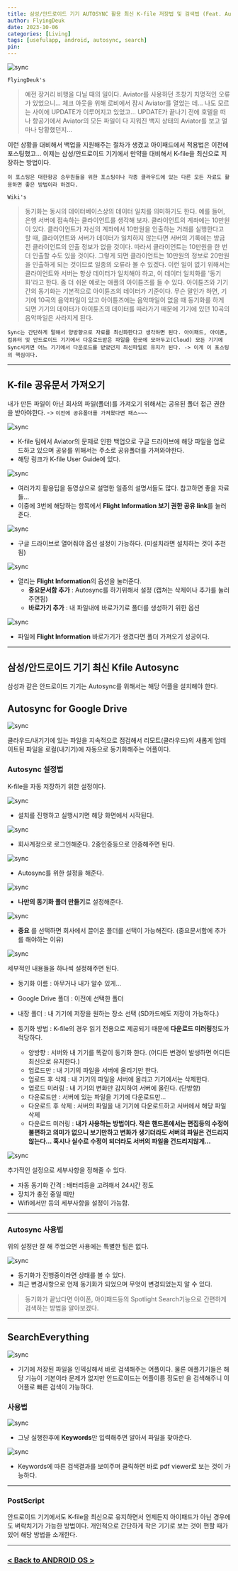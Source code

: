 ```yaml
---
title: 삼성/안드로이드 기기 AUTOSYNC 활용 최신 K-file 저장법 및 검색법 (Feat. Autosync for Google, SearchEverything) <2023.10.06 Updated>
author: FlyingDeuk
date: 2023-10-06 
categories: [Living]
tags: [usefulapp, android, autosync, search]
pin:
---
```


![sync](/img/living/ipad/sync.png)

`FlyingDeuk's`
> 예전 장거리 비행을 다닐 때의 일이다. Aviator를 사용하던 초창기 치명적인 오류가 있었으니... 체크 아웃을 위해 로비에서 잠시 Aviator를 열었는 데... 나도 모르는 사이에 UPDATE가 이루어지고 있었고... UPDATE가 끝나기 전에 호텔을 떠나 항공기에서 Aviator의 모든 파일이 다 지워진 백지 상태의 Aviator를 보고 얼마나 당황했던지...

이런 상황을 대비해서 백업을 지원해주는 절차가 생겼고 아이패드에서 적용법은 이전에 포스팅했고... 이제는 삼성/안드로이드 기기에서 만약을 대비해서 K-file을 최신으로 저장하는 방법이다. 

`이 포스팅은 대한항공 승무원들을 위한 포스팅이나 각종 클라우드에 있는 다른 모든 자료도 활용하면 좋은 방법이라 하겠다.`

`Wiki's`
> 동기화는 동시의 데이터베이스상의 데이터 일치를 의미하기도 한다. 예를 들어, 은행 서버에 접속하는 클라이언트를 생각해 보자. 클라이언트의 계좌에는 10만원이 있다. 클라이언트가 자신의 계좌에서 10만원을 인출하는 거래를 실행한다고 할 때, 클라이언트와 서버가 데이터가 일치하지 않는다면 서버의 기록에는 방금 전 클라이언트의 인출 정보가 없을 것이다. 따라서 클라이언트는 10만원을 한 번 더 인출할 수도 있을 것이다. 그렇게 되면 클라이언트는 10만원의 정보로 20만원을 인출하게 되는 것이므로 일종의 오류라 볼 수 있겠다. 이런 일이 없기 위해서는 클라이언트와 서버는 항상 데이터가 일치해야 하고, 이 데이터 일치화를 '동기화'라고 한다. 좀 더 쉬운 예로는 애플의 아이튠즈를 들 수 있다. 아이튠즈와 기기간의 동기화는 기본적으로 아이튠즈의 데이터가 기준이다. 무슨 말인가 하면, 기기에 10곡의 음악파일이 있고 아이튠즈에는 음악파일이 없을 때 동기화를 하게 되면 기기의 데이터가 아이튠즈의 데이터를 따라가기 때문에 기기에 있던 10곡의 음악파일은 사라지게 된다.

`Sync는 간단하게 말해서 양방향으로 자료를 최신화한다고 생각하면 된다. 아이패드, 아이폰, 컴퓨터 및 안드로이드 기기에서 다운로드받은 파일을 한곳에 모아두고(Cloud) 모든 기기에 Sync시키면 어느 기기에서 다운로드를 받았던지 최신파일로 유지가 된다. -> 이게 이 포스팅의 핵심이다.`

----------

## K-file 공유문서 가져오기
내가 만든 파일이 아닌 회사의 파일(폴더)를 가져오기 위해서는 공유된 폴더 접근 권한을 받아야한다.  -> `이전에 공유폴더를 가져왔다면 패스~~~`

![sync](/img/living/android/andsync20.jpg)
- K-file 팀에서 Aviator의 문제로 인한 백업으로 구글 드라이브에 해당 파일을 업로드하고 있으며 공유를 위해서는 주소로 공유폴더를 가져와야한다. 
- 해당 링크가 K-file User Guide에 있다. 


![sync](/img/living/android/andsync10.jpg)
- 여러가지 활용팁을 동영상으로 설명한 일종의 설명서들도 많다. 참고하면 좋을 자료들...
- 이중에 3번에 해당하는 항목에서 **Flight Information 보기 권한 공유 link**를 눌러 준다. 

![sync](/img/living/android/andsync18.jpg)
- 구글 드라이브로 열어줘야 옵션 설정이 가능하다. (미설치라면 설치하는 것이 추천됨)

![sync](/img/living/android/andsync17.jpg)
- 열리는 **Flight Information**의 옵션을 눌러준다. 
    - **중요문서함 추가** : Autosync를 하기위해서 설정 (캡쳐는 삭제이나 추가를 눌러주면됨)
    - **바로가기 추가** : 내 파일내에 바로가기로 폴더를 생성하기 위한 옵션

![sync](/img/living/android/andsync19.jpg)
- 파일에 **Flight Information** 바로가기가 생겼다면 폴더 가져오기 성공이다. 

-----------

## 삼성/안드로이드 기기 최신 Kfile Autosync
삼성과 같은 안드로이드 기기는 Autosync를 위해서는 해당 어플을 설치해야 한다. 


## Autosync for Google Drive
![sync](/img/living/android/andsync1.jpg)

클라우드/내기기에 있는 파일을 지속적으로 점검해서 리모트(클라우드)의 새롭게 업데이트된 파일을 로컬(내기기)에 자동으로 동기화해주는 어플이다. 


### Autosync 설정법
K-file을 자동 저장하기 위한 설정이다. 

![sync](/img/living/android/andsync3.jpg)
- 설치를 진행하고 실행시키면 해당 화면에서 시작된다. 

![sync](/img/living/android/andsync2.jpg)
- 회사계정으로 로그인해준다. 2중인증등으로 인증해주면 된다. 

![sync](/img/living/android/andsync4.jpg)
- Autosync를 위한 설정을 해준다. 

![sync](/img/living/android/andsync6.jpg)
- **나만의 동기화 폴더 만들기**로 설정해준다. 

![sync](/img/living/android/andsync14.jpg)
- **중요** 를 선택하면 회사에서 끌어온 폴더를 선택이 가능해진다. (중요문서함에 추가를 해야하는 이유)

![sync](/img/living/android/andsync7.jpg)

세부적인 내용들을 하나씩 설정해주면 된다. 
- 동기화 이름 : 아무거나 내가 알수 있게...
- Google Drive 폴더 : 이전에 선택한 폴더
- 내장 폴더 : 내 기기에 저장을 원하는 장소 선택 (SD카드에도 저장이 가능하다.)
- 동기화 방법 : K-file의 경우 읽기 전용으로 제공되기 때문에 **다운로드 미러링**정도가 적당하다. 

    - 양방향 : 서버와 내 기기를 똑같이 동기화 한다. (어디든 변경이 발생하면 어디든 최신으로 유지한다.)
    - 업로드만 : 내 기기의 파일을 서버에 올리기만 한다.
    - 업로드 후 삭제 : 내 기기의 파일을 서버에 올리고 기기에서는 삭제한다.
    - 업로드 미러링 : 내 기기의 변화만 감지하여 서버에 올린다. (단방향)
    - 다운로드만 : 서버에 있는 파일을 기기에 다운로드만...
    - 다운로드 후 삭제 : 서버의 파일을 내 기기에 다운로드하고 서버에서 해당 파일 삭제
    - 다운로드 미러링 : **내가 사용하는 방법이다. 작은 핸드폰에서는 편집등의 수정이 불편하고 의미가 없으니 보기만하고 변화가 생기더라도 서버의 파일은 건드리지않는다... 혹시나 실수로 수정이 되더라도 서버의 파일을 건드리지않게...**

![sync](/img/living/android/andsync8.jpg)

추가적인 설정으로 세부사항을 정해줄 수 있다. 
- 자동 동기화 간격 : 배터리등을 고려해서 24시간 정도
- 장치가 충전 중일 때만
- Wifi에서만 등의 세부사항을 설정이 가능함. 

---------------

### Autosync 사용법
위의 설정만 잘 해 주었으면 사용에는 특별한 팁은 없다. 

![sync](/img/living/android/andsync15.jpg)
- 동기화가 진행중이라면 상태를 볼 수 있다. 
- 최근 변경사항으로 언제 동기화가 되었으며 무엇이 변경되었는지 알 수 있다. 

> 동기화가 끝났다면 아이폰, 아이패드등의 Spotlight Search기능으로 간편하게 검색하는 방법을 알아보겠다. 

----------------

## SearchEverything 
![sync](/img/living/android/andsync11.jpg)
- 기기에 저장된 파일을 인덱싱해서 바로 검색해주는 어플이다. 물론 애플기기들은 해당 기능이 기본이라 문제가 없지만 안드로이드는 어플이름 정도만 을 검색해주니 이 어플로 빠른 검색이 가능하다. 


### 사용법
![sync](/img/living/android/andsync16.jpg)
- 그냥 실행한후에 **Keywords**만 입력해주면 알아서 파일을 찾아준다. 

![sync](/img/living/android/andsync9.jpg)
- Keywords에 따른 검색결과를 보여주며 클릭하면 바로 pdf viewer로 보는 것이 가능하다. 

--------------

### PostScript
안드로이드 기기에서도 K-file을 최신으로 유지하면서 언제든지 아이패드가 아닌 경우에도 벼락치기가 가능한 방법이다. 개인적으로 간단하게 작은 기기로 보는 것이 편할 때가 있어 해당 방법을 소개한다. 

-----------

### [< Back to ANDROID OS >](/posts/Android/)
